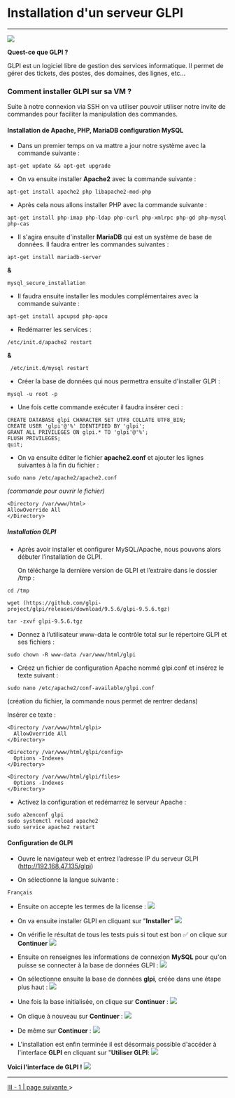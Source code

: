 # Installation d'un serveur GLPI
---
![](Img/glpilogo.png)

**Quest-ce que GLPI ?**

GLPI est un logiciel libre de gestion des services informatique.
Il permet de gérer des tickets, des postes, des domaines, des lignes, etc...


### Comment installer GLPI sur sa VM ?

Suite à notre connexion via SSH on va utiliser pouvoir utiliser notre invite de commandes pour faciliter la manipulation des commandes.


#### Installation de Apache, PHP, MariaDB configuration MySQL
- Dans un premier temps on va mattre a jour notre système avec la commande suivante :
  
```
apt-get update && apt-get upgrade 
```
- On va ensuite installer **Apache2** avec la commande suivante :

```
apt-get install apache2 php libapache2-mod-php
```

- Après cela nous allons installer PHP avec la commande suivante : 

``` 
apt-get install php-imap php-ldap php-curl php-xmlrpc php-gd php-mysql php-cas
```

- Il s'agira ensuite d'installer **MariaDB** qui est un système de base de données. Il faudra entrer les commandes suivantes : 

``` 
apt-get install mariadb-server
``` 

**&** 

```
mysql_secure_installation
```

- Il faudra ensuite installer les modules complémentaires avec la commande suivante : 

``` 
apt-get install apcupsd php-apcu
```

- Redémarrer les services :

```
/etc/init.d/apache2 restart
``` 

**&** 

```
 /etc/init.d/mysql restart
```

- Créer la base de données qui nous permettra ensuite d'installer GLPI :

``` 
mysql -u root -p
```

- Une fois cette commande exécuter il faudra insérer ceci :

```
CREATE DATABASE glpi CHARACTER SET UTF8 COLLATE UTF8_BIN;
CREATE USER 'glpi'@'%' IDENTIFIED BY 'glpi';
GRANT ALL PRIVILEGES ON glpi.* TO 'glpi'@'%';
FLUSH PRIVILEGES;
quit;
```

- On va ensuite éditer le fichier **apache2.conf** et ajouter les lignes suivantes à la fin du fichier : 

```
sudo nano /etc/apache2/apache2.conf 
```

*(commande pour ouvrir le fichier)*

```
<Directory /var/www/html>
AllowOverride All
</Directory>
```

##### Installation GLPI 

- Après avoir installer et configurer MySQL/Apache, nous pouvons alors débuter l’installation de GLPI.

  On télécharge la dernière version de GLPI et l’extraire dans le dossier /tmp : 

```
cd /tmp
```

```
wget (https://github.com/glpi-project/glpi/releases/download/9.5.6/glpi-9.5.6.tgz)
```

```
tar -zxvf glpi-9.5.6.tgz
```

- Donnez à l’utilisateur www-data le contrôle total sur le répertoire GLPI et ses fichiers : 

```
sudo chown -R www-data /var/www/html/glpi
```

- Créez un fichier de configuration Apache nommé glpi.conf et insérez le texte suivant :

```
sudo nano /etc/apache2/conf-available/glpi.conf
```
(création du fichier, la commande nous permet de rentrer dedans)

  Insérer ce texte :

```
<Directory /var/www/html/glpi>
  AllowOverride All
</Directory>

<Directory /var/www/html/glpi/config>
  Options -Indexes
</Directory>

<Directory /var/www/html/glpi/files>
  Options -Indexes
</Directory>
```

- Activez la configuration et redémarrez le serveur Apache :

```
sudo a2enconf glpi
sudo systemctl reload apache2
sudo service apache2 restart 
```


#### Configuration de GLPI 

- Ouvre le navigateur web et entrez l’adresse IP du serveur GLPI (http://192.168.47.135/glpi)

- On sélectionne la langue suivante :

```
Français
```

- Ensuite on accepte les termes de la license :
![](Img/glpi1.PNG)

- On va ensuite installer GLPI en cliquant sur "**Installer**"
![](Img/glpi2.PNG)

- On vérifie le résultat de tous les tests puis si tout est bon ✅ on clique sur **Continuer**
![](Img/glpi3.PNG)

- Ensuite on renseignes les informations de connexion **MySQL** pour qu'on puisse se connecter à la base de données GLPI :
![](Img/glpi4.PNG)

- On sélectionne ensuite la base de données **glpi**, créée dans une étape plus haut : 
![](Img/glpi5.PNG)

- Une fois la base initialisée, on clique sur **Continuer** :
![](Img/glpi6.PNG)

- On clique à nouveau sur **Continuer** : 
![](Img/glpi7.PNG)

- De même sur **Continuer** :
![](Img/glpi8.PNG)

- L'installation est enfin terminée il est désormais possible d'accéder à l'interface **GLPI** en cliquant sur "**Utiliser GLPI**: 
![](Img/glpi9..PNG)

**Voici l'interface de GLPI !**
![](Img/glpinterface.PNG)

---

[III - 1 | page suivante ](https://github.com/Anescoo/Linux-B2-TP1/blob/main/ETAPE5.md) >